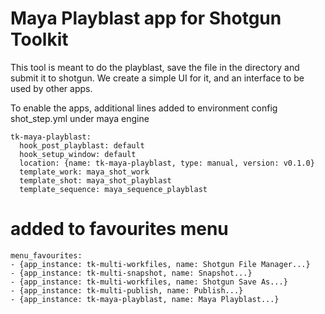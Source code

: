 Maya Playblast app for Shotgun Toolkit
======================================

This tool is meant to do the playblast, save the file in the directory and submit it to shotgun. We create a simple UI for it, and an interface to be used by other apps.

To enable the apps, additional lines added to environment config shot_step.yml under maya engine

    tk-maya-playblast:
      hook_post_playblast: default
      hook_setup_window: default
      location: {name: tk-maya-playblast, type: manual, version: v0.1.0}
      template_work: maya_shot_work
      template_shot: maya_shot_playblast
      template_sequence: maya_sequence_playblast

# added to favourites menu
    menu_favourites:
    - {app_instance: tk-multi-workfiles, name: Shotgun File Manager...}
    - {app_instance: tk-multi-snapshot, name: Snapshot...}
    - {app_instance: tk-multi-workfiles, name: Shotgun Save As...}
    - {app_instance: tk-multi-publish, name: Publish...}
    - {app_instance: tk-maya-playblast, name: Maya Playblast...}
